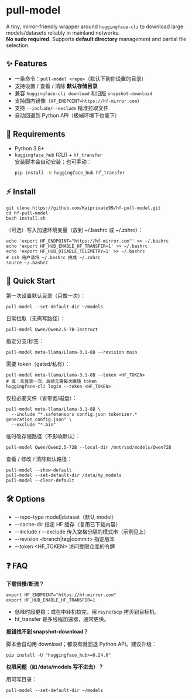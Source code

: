 

# pull-model

A tiny, mirror-friendly wrapper around `huggingface-cli` to download large models/datasets reliably in mainland networks.  
**No sudo required.** Supports **default directory** management and partial file selection.

## ✨ Features
- 一条命令：`pull-model <repo>`（默认下到你设置的目录）
- 支持设置 / 查看 / 清除 **默认存储目录**
- 兼容 `huggingface-cli download` 和旧版 `snapshot-download`
- 支持国内镜像（`HF_ENDPOINT=https://hf-mirror.com`）
- 支持 `--include/--exclude` 精准拉取文件
- 自动回退到 Python API（极端环境下也能下）

## 🧩 Requirements
- Python 3.8+
- `huggingface_hub` (CLI) + `hf_transfer`  
  安装脚本会自动安装；也可手动：
  ```bash
  pip install -U huggingface_hub hf_transfer

## **⚡ Install**

```
git clone https://github.com/Kaiprivate99/hf-pull-model.git
cd hf-pull-model
bash install.sh
```

（可选）写入加速环境变量（放到 ~/.bashrc 或 ~/.zshrc）：

```
echo 'export HF_ENDPOINT="https://hf-mirror.com"' >> ~/.bashrc
echo 'export HF_HUB_ENABLE_HF_TRANSFER=1' >> ~/.bashrc
echo 'export HF_HUB_DISABLE_TELEMETRY=1' >> ~/.bashrc
# zsh 用户请将 ~/.bashrc 换成 ~/.zshrc
source ~/.bashrc
```

## **🚀 Quick Start**

第一次设置默认目录（只做一次）：

```
pull-model --set-default-dir ~/models
```

日常拉取（无需写路径）：

```
pull-model Qwen/Qwen2.5-7B-Instruct
```

指定分支/标签：

```
pull-model meta-llama/Llama-3.1-8B --revision main
```

需要 token（gated/私有）：

```
pull-model meta-llama/Llama-3.1-8B --token <HF_TOKEN>
# 或：先登录一次，后续无需每次跟随 token
huggingface-cli login --token <HF_TOKEN>
```

仅拉必要文件（省带宽/磁盘）：

```
pull-model meta-llama/Llama-3.1-8B \
  --include "*.safetensors config.json tokenizer.* generation_config.json" \
  --exclude "*.bin"
```

临时改存储路径（不影响默认）：

```
pull-model Qwen/Qwen2.5-72B --local-dir /mnt/ssd/models/Qwen72B
```

查看 / 修改 / 清除默认路径：

```
pull-model --show-default
pull-model --set-default-dir /data/my_models
pull-model --clear-default
```

## **🛠 Options**

- --repo-type model|dataset（默认 model）
- --cache-dir <path> 指定 HF 缓存（复用已下载内容）
- --include / --exclude 传入空格分隔的模式串（示例见上）
- --revision <branch|tag|commit> 指定版本
- --token <HF_TOKEN> 访问受限仓库的令牌

## **❓ FAQ**

**下载很慢/断流？**

```
export HF_ENDPOINT="https://hf-mirror.com"
export HF_HUB_ENABLE_HF_TRANSFER=1
```

- 低峰时段更稳；或在中转机拉完，用 rsync/scp 拷贝到目标机。
- hf_transfer 是多线程加速器，通常更快。

**报错找不到 snapshot-download？**

脚本会自动用 download；都没有就回退 Python API。建议升级：

```
pip install -U "huggingface_hub>=0.24.0"
```

**权限问题（如 /data/models 写不进去）？**

用可写目录：

```
pull-model --set-default-dir ~/models
```


